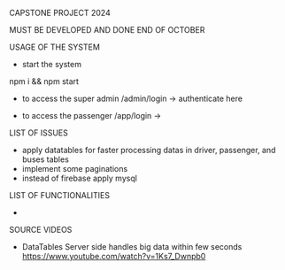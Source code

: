 CAPSTONE PROJECT 2024

MUST BE DEVELOPED AND DONE END OF OCTOBER

USAGE OF THE SYSTEM

- start the system

npm i && npm start

- to access the super admin
/admin/login   ->   authenticate here 

- to access the passenger
/app/login   ->   

LIST OF ISSUES

- apply datatables for faster processing datas in driver, passenger, and buses tables
- implement some paginations
- instead of firebase apply mysql

LIST OF FUNCTIONALITIES

- 

SOURCE VIDEOS

- DataTables Server side handles big data within few seconds
  https://www.youtube.com/watch?v=1Ks7_Dwnpb0
